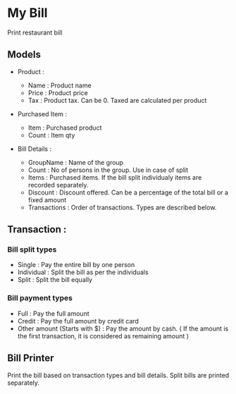 # My Bill

Print restaurant bill    

## Models

- Product :
    - Name : Product name
    - Price : Product price
    - Tax : Product tax. Can be 0. Taxed are calculated per product

- Purchased Item :
    - Item : Purchased product
    - Count : Item qty

- Bill Details :
    - GroupName : Name of the group
    - Count : No of persons in the group. Use in case of split
    - Items : Purchased items. If the bill split individualy items are recorded separately. 
    - Discount : Discount offered. Can be a percentage of the total bill or a fixed amount
    - Transactions : Order of transactions. Types are described below.

## Transaction : 

### Bill split types
- Single : Pay the entire bill by one person
- Individual : Split the bill as per the individuals
- Split : Split the bill equally

### Bill payment types
- Full : Pay the full amount
- Credit : Pay the full amount by credit card
- Other amount (Starts with $) : Pay the amount by cash. ( If the amount is the first transaction, it is considered as remaining amount )

## Bill Printer

Print the bill based on transaction types and bill details.
Split bills are printed separately.

